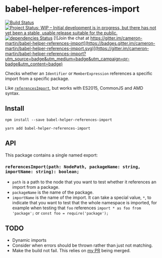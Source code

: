 # babel-helper-references-import

[![Build Status](https://travis-ci.org/cameron-martin/babel-helper-references-import.svg?branch=master)](https://travis-ci.org/cameron-martin/babel-helper-references-import)
[![Project Status: WIP – Initial development is in progress, but there has not yet been a stable, usable release suitable for the public.](http://www.repostatus.org/badges/latest/wip.svg)](http://www.repostatus.org/#wip)
[![dependencies Status](https://david-dm.org/cameron-martin/babel-helper-references-import/status.svg)](https://david-dm.org/cameron-martin/babel-helper-references-import)
[![Join the chat at https://gitter.im/cameron-martin/babel-helper-references-import](https://badges.gitter.im/cameron-martin/babel-helper-references-import.svg)](https://gitter.im/cameron-martin/babel-helper-references-import?utm_source=badge&utm_medium=badge&utm_campaign=pr-badge&utm_content=badge)

Checks whether an `Identifier` or `MemberExpression` references a specific import from a specific package.

Like [`referencesImport`][referencesImport], but works with ES2015, CommonJS and AMD syntax.

[referencesImport]: https://github.com/babel/babel/blob/a1c7449a9276987ead4788c4333190c922ba0658/packages/babel-traverse/src/path/introspection.js#L160

## Install

```
npm install --save babel-helper-references-import
```

```
yarn add babel-helper-references-import
```

## API

This package contains a single named export:

### `referencesImport(path: NodePath, packageName: string, importName: string): boolean;`

* `path` is a path to the node that you want to test whether it references an import from a package.
* `packageName` is the name of the package.
* `importName` is the name of the import. It can take a special value, `*`, to indicate that you want to test that the whole namespace is imported, for example when testing that `foo` references `import * as foo from 'package';` or `const foo = require('package');`

## TODO

* Dynamic imports
* Consider when errors should be thrown rather than just not matching.
* Make the build not fail. This relies on [my PR](https://github.com/DefinitelyTyped/DefinitelyTyped/pull/21680) being merged.
